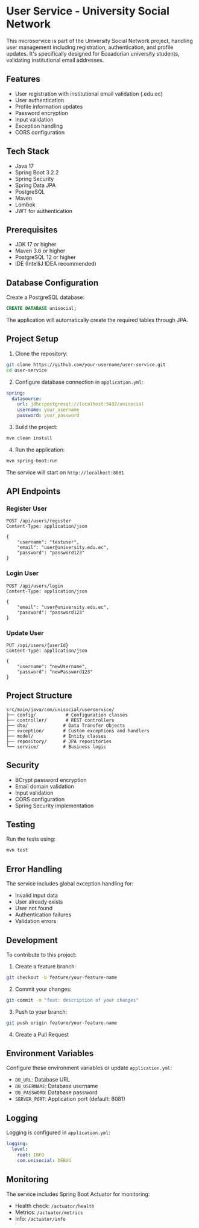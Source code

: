 # User Service - University Social Network

This microservice is part of the University Social Network project, handling user management including registration, authentication, and profile updates. It's specifically designed for Ecuadorian university students, validating institutional email addresses.

## Features

- User registration with institutional email validation (.edu.ec)
- User authentication
- Profile information updates
- Password encryption
- Input validation
- Exception handling
- CORS configuration

## Tech Stack

- Java 17
- Spring Boot 3.2.2
- Spring Security
- Spring Data JPA
- PostgreSQL
- Maven
- Lombok
- JWT for authentication

## Prerequisites

- JDK 17 or higher
- Maven 3.6 or higher
- PostgreSQL 12 or higher
- IDE (IntelliJ IDEA recommended)

## Database Configuration

Create a PostgreSQL database:

```sql
CREATE DATABASE unisocial;
```

The application will automatically create the required tables through JPA.

## Project Setup

1. Clone the repository:
```bash
git clone https://github.com/your-username/user-service.git
cd user-service
```

2. Configure database connection in `application.yml`:
```yaml
spring:
  datasource:
    url: jdbc:postgresql://localhost:5432/unisocial
    username: your_username
    password: your_password
```

3. Build the project:
```bash
mvn clean install
```

4. Run the application:
```bash
mvn spring-boot:run
```

The service will start on `http://localhost:8081`

## API Endpoints

### Register User
```http
POST /api/users/register
Content-Type: application/json

{
    "username": "testuser",
    "email": "user@university.edu.ec",
    "password": "password123"
}
```

### Login User
```http
POST /api/users/login
Content-Type: application/json

{
    "email": "user@university.edu.ec",
    "password": "password123"
}
```

### Update User
```http
PUT /api/users/{userId}
Content-Type: application/json

{
    "username": "newUsername",
    "password": "newPassword123"
}
```

## Project Structure

```
src/main/java/com/unisocial/userservice/
├── config/           # Configuration classes
├── controller/       # REST controllers
├── dto/             # Data Transfer Objects
├── exception/       # Custom exceptions and handlers
├── model/           # Entity classes
├── repository/      # JPA repositories
└── service/         # Business logic
```

## Security

- BCrypt password encryption
- Email domain validation
- Input validation
- CORS configuration
- Spring Security implementation

## Testing

Run the tests using:
```bash
mvn test
```

## Error Handling

The service includes global exception handling for:
- Invalid input data
- User already exists
- User not found
- Authentication failures
- Validation errors

## Development

To contribute to this project:

1. Create a feature branch:
```bash
git checkout -b feature/your-feature-name
```

2. Commit your changes:
```bash
git commit -m "feat: description of your changes"
```

3. Push to your branch:
```bash
git push origin feature/your-feature-name
```

4. Create a Pull Request

## Environment Variables

Configure these environment variables or update `application.yml`:

- `DB_URL`: Database URL
- `DB_USERNAME`: Database username
- `DB_PASSWORD`: Database password
- `SERVER_PORT`: Application port (default: 8081)

## Logging

Logging is configured in `application.yml`:
```yaml
logging:
  level:
    root: INFO
    com.unisocial: DEBUG
```

## Monitoring

The service includes Spring Boot Actuator for monitoring:
- Health check: `/actuator/health`
- Metrics: `/actuator/metrics`
- Info: `/actuator/info`
